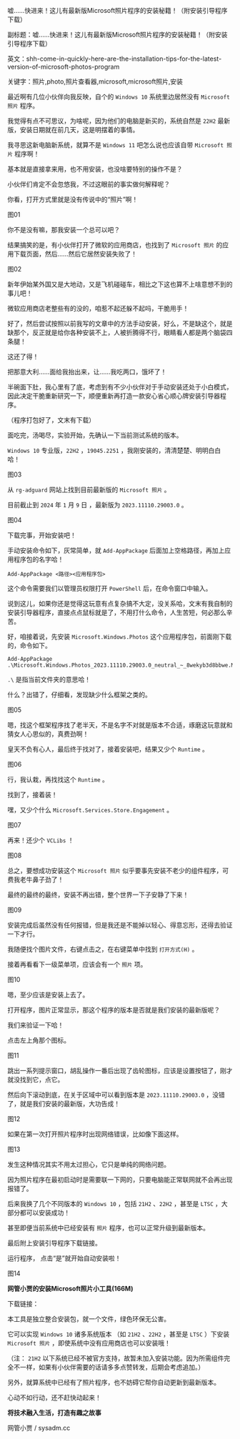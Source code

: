 嘘……快进来！这儿有最新版Microsoft照片程序的安装秘籍！（附安装引导程序下载）

副标题：嘘……快进来！这儿有最新版Microsoft照片程序的安装秘籍！（附安装引导程序下载）

英文：shh-come-in-quickly-here-are-the-installation-tips-for-the-latest-version-of-microsoft-photos-program

关键字：照片,photo,照片查看器,microsoft,microsoft照片,安装





最近啊有几位小伙伴向我反映，自个的 `Windows 10` 系统里边居然没有 `Microsoft 照片` 程序。

我觉得有点不可思议，为啥呢，因为他们的电脑是新买的，系统自然是 `22H2` 最新版，安装日期就在前几天，这是明摆着的事情。



我寻思这新电脑新系统，就算不是 `Windows 11` 吧怎么说也应该自带 `Microsoft 照片` 程序啊！

基本就是直接拿来用，也不用安装，也没啥要特别的操作不是？

小伙伴们肯定不会忽悠我，不过这眼前的事实做何解释呢？

你看，打开方式里就是没有传说中的“照片”啊！

图01



你不是没有嘛，那我安装一个总可以吧？

结果搞笑的是，有小伙伴打开了微软的应用商店，也找到了 `Microsoft 照片` 的应用下载页面，然后……然后它居然安装失败了！

图02



新年伊始某外国又是大地动，又是飞机碰碰车，相比之下这也算不上啥意想不到的事儿吧！

微软应用商店老整些有的没的，咱惹不起还躲不起吗，干脆用手！

好了，然后尝试按照以前我写的文章中的方法手动安装，好么，不是缺这个，就是缺那个，反正就是给你各种安装不上，人被折腾得不行，眼睛看人都是两个脑袋四条腿！

这还了得！

把那意大利……面给我抬出来，让……我吃两口，饿坏了！



半碗面下肚，我心里有了底，考虑到有不少小伙伴对于手动安装还处于小白模式，因此决定干脆重新研究一下，顺便重新再打造一款安心省心顺心牌安装引导器程序。

（程序打包好了，文末有下载）



面吃完，汤喝尽，实验开始，先确认一下当前测试系统的版本。

`Windows 10` 专业版，`22H2` ，`19045.2251` ，我刚安装的，清清楚楚、明明白白哈！

图03



从 `rg-adguard` 网站上找到目前最新版的 `Microsoft 照片` 。

目前截止到 `2024` 年 `1` 月 `9` 日 ，最新版为 `2023.11110.29003.0` 。

图04



下载完事，开始安装吧！

手动安装命令如下，灰常简单，就 `Add-AppPackage` 后面加上空格路径，再加上应用程序包的名字哈！

```
Add-AppPackage <路径><应用程序包>
```



这个命令需要我们以管理员权限打开 `PowerShell` 后，在命令窗口中输入。

说到这儿，如果你还是觉得这玩意有点复杂搞不大定，没关系哈，文末有我自制的安装引导器程序，直接点点鼠标就是了，不用打什么命令，人生苦短，何必那么辛苦。



好，咱接着说，先安装 `Microsoft.Windows.Photos` 这个应用程序包，前面刚下载的，命令如下。

```
Add-AppPackage .\Microsoft.Windows.Photos_2023.11110.29003.0_neutral_~_8wekyb3d8bbwe.Msixbundle
```



`.\` 是指当前文件夹的意思哈！

什么？出错了，仔细看，发现缺少什么框架之类的。

图05



嗯，找这个框架程序找了老半天，不是名字不对就是版本不合适，琢磨这玩意就和猜女人心思似的，真费劲啊！

皇天不负有心人，最后终于找对了，接着安装吧，结果又少个 `Runtime` 。

图06



行，我认栽，再找找这个 `Runtime` 。

找到了，接着装！

嘿，又少个什么 `Microsoft.Services.Store.Engagement` 。

图07



再来！还少个 `VCLibs` ！

图08



总之，要想成功安装这个 `Microsoft 照片` 似乎要事先安装不老少的组件程序，可费我老牛鼻子劲了！

最终的最终的最终，安装不再出错，整个世界一下子安静了下来！

图09



安装完成后虽然没有任何报错，但是我还是不能掉以轻心、得意忘形，还得去验证一下才行。

我随便找个图片文件，右键点击之，在右键菜单中找到 `打开方式(H)` 。

接着再看看下一级菜单项，应该会有一个 `照片` 项。

图10



嗯，至少应该是安装上去了。

打开程序，图片正常显示，那这个程序的版本是否就是我们安装的最新版呢？

我们来验证一下哈！

点击左上角那个图标。

图11



跳出一系列提示窗口，胡乱操作一番后出现了齿轮图标，应该是设置按钮了，刚才就没找到它，点它。

然后向下滚动到底，在关于区域中可以看到版本是 `2023.11110.29003.0` ，没错了，就是我们安装的最新版，大功告成！

图12



如果在第一次打开照片程序时出现网络错误，比如像下面这样。

图13



发生这种情况其实不用太过担心，它只是单纯的网络问题。

因为照片程序在最初启动时是需要联一下网的，只要电脑能正常联网就不会再出现报错了。



后来我换了几个不同版本的 `Windows 10` ，包括 `21H2` 、`22H2` ，甚至是 `LTSC` ，大部分都可以安装成功！

甚至即便当前系统中已经安装有 `照片` 程序，也可以正常升级到最新版本。



最后附上安装引导程序下载链接。

运行程序， 点击“是”就开始自动安装啦！

图14



**网管小贾的安装Microsoft照片小工具(166M)**

下载链接：





本工具是独立整合安装包，就一个文件，绿色环保无公害。

它可以实现 `Windows 10` 诸多系统版本 （如 `21H2` 、`22H2` ，甚至是 `LTSC` ）下安装 `Microsoft 照片` ，即使系统中没有应用商店也可以安装哦！

（注： `21H2` 以下系统已经不被官方支持，故暂未加入安装功能。因为所需组件完全不一样，如果有小伙伴需要的话请多多点赞转发，后期会考虑追加。）

另外，就算系统中已经有了照片程序，也不妨碍它帮你自动更新到最新版本。

心动不如行动，还不赶快动起来！







**将技术融入生活，打造有趣之故事**

网管小贾 / sysadm.cc